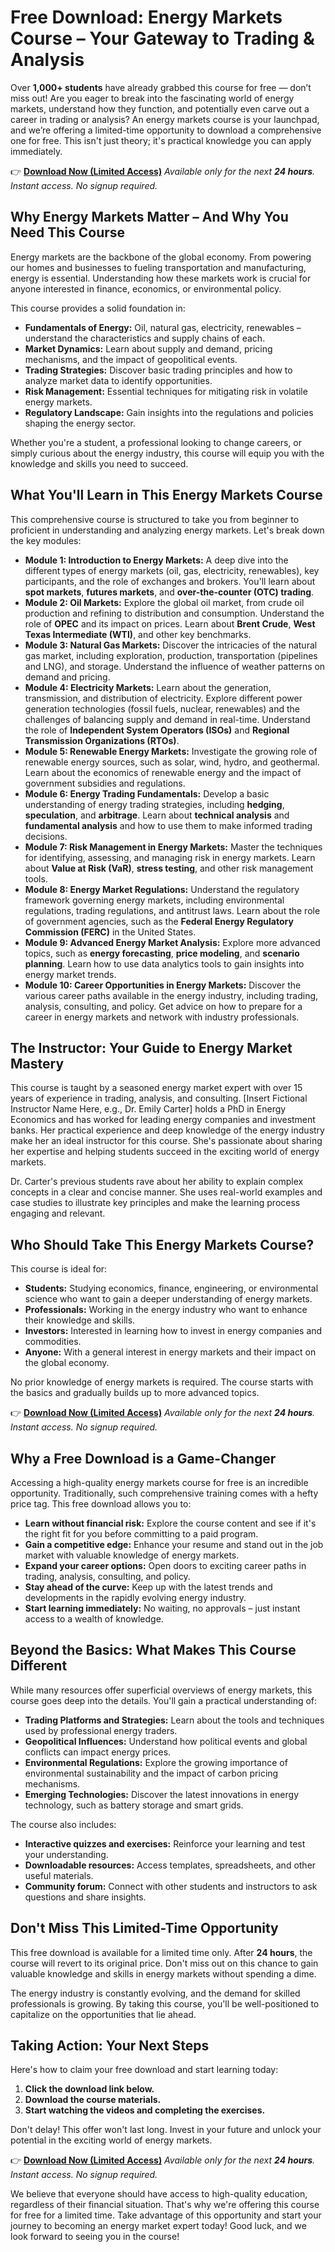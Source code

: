 # Free Download: Energy Markets Course – Your Gateway to Trading & Analysis

Over **1,000+ students** have already grabbed this course for free — don’t miss out! Are you eager to break into the fascinating world of energy markets, understand how they function, and potentially even carve out a career in trading or analysis? An energy markets course is your launchpad, and we’re offering a limited-time opportunity to download a comprehensive one for free. This isn't just theory; it's practical knowledge you can apply immediately.

👉 **[Download Now (Limited Access)](https://udemywork.com/energy-markets-course)**
_Available only for the next **24 hours**. Instant access. No signup required._

## Why Energy Markets Matter – And Why You Need This Course

Energy markets are the backbone of the global economy. From powering our homes and businesses to fueling transportation and manufacturing, energy is essential. Understanding how these markets work is crucial for anyone interested in finance, economics, or environmental policy.

This course provides a solid foundation in:

*   **Fundamentals of Energy:** Oil, natural gas, electricity, renewables – understand the characteristics and supply chains of each.
*   **Market Dynamics:** Learn about supply and demand, pricing mechanisms, and the impact of geopolitical events.
*   **Trading Strategies:** Discover basic trading principles and how to analyze market data to identify opportunities.
*   **Risk Management:** Essential techniques for mitigating risk in volatile energy markets.
*   **Regulatory Landscape:** Gain insights into the regulations and policies shaping the energy sector.

Whether you're a student, a professional looking to change careers, or simply curious about the energy industry, this course will equip you with the knowledge and skills you need to succeed.

## What You'll Learn in This Energy Markets Course

This comprehensive course is structured to take you from beginner to proficient in understanding and analyzing energy markets. Let's break down the key modules:

*   **Module 1: Introduction to Energy Markets:** A deep dive into the different types of energy markets (oil, gas, electricity, renewables), key participants, and the role of exchanges and brokers. You'll learn about **spot markets**, **futures markets**, and **over-the-counter (OTC) trading**.
*   **Module 2: Oil Markets:** Explore the global oil market, from crude oil production and refining to distribution and consumption. Understand the role of **OPEC** and its impact on prices. Learn about **Brent Crude**, **West Texas Intermediate (WTI)**, and other key benchmarks.
*   **Module 3: Natural Gas Markets:** Discover the intricacies of the natural gas market, including exploration, production, transportation (pipelines and LNG), and storage. Understand the influence of weather patterns on demand and pricing.
*   **Module 4: Electricity Markets:** Learn about the generation, transmission, and distribution of electricity. Explore different power generation technologies (fossil fuels, nuclear, renewables) and the challenges of balancing supply and demand in real-time. Understand the role of **Independent System Operators (ISOs)** and **Regional Transmission Organizations (RTOs)**.
*   **Module 5: Renewable Energy Markets:** Investigate the growing role of renewable energy sources, such as solar, wind, hydro, and geothermal. Learn about the economics of renewable energy and the impact of government subsidies and regulations.
*   **Module 6: Energy Trading Fundamentals:** Develop a basic understanding of energy trading strategies, including **hedging**, **speculation**, and **arbitrage**. Learn about **technical analysis** and **fundamental analysis** and how to use them to make informed trading decisions.
*   **Module 7: Risk Management in Energy Markets:** Master the techniques for identifying, assessing, and managing risk in energy markets. Learn about **Value at Risk (VaR)**, **stress testing**, and other risk management tools.
*   **Module 8: Energy Market Regulations:** Understand the regulatory framework governing energy markets, including environmental regulations, trading regulations, and antitrust laws. Learn about the role of government agencies, such as the **Federal Energy Regulatory Commission (FERC)** in the United States.
*   **Module 9: Advanced Energy Market Analysis:** Explore more advanced topics, such as **energy forecasting**, **price modeling**, and **scenario planning**. Learn how to use data analytics tools to gain insights into energy market trends.
*   **Module 10: Career Opportunities in Energy Markets:** Discover the various career paths available in the energy industry, including trading, analysis, consulting, and policy. Get advice on how to prepare for a career in energy markets and network with industry professionals.

## The Instructor: Your Guide to Energy Market Mastery

This course is taught by a seasoned energy market expert with over 15 years of experience in trading, analysis, and consulting. [Insert Fictional Instructor Name Here, e.g., Dr. Emily Carter] holds a PhD in Energy Economics and has worked for leading energy companies and investment banks. Her practical experience and deep knowledge of the energy industry make her an ideal instructor for this course. She's passionate about sharing her expertise and helping students succeed in the exciting world of energy markets.

Dr. Carter's previous students rave about her ability to explain complex concepts in a clear and concise manner. She uses real-world examples and case studies to illustrate key principles and make the learning process engaging and relevant.

## Who Should Take This Energy Markets Course?

This course is ideal for:

*   **Students:** Studying economics, finance, engineering, or environmental science who want to gain a deeper understanding of energy markets.
*   **Professionals:** Working in the energy industry who want to enhance their knowledge and skills.
*   **Investors:** Interested in learning how to invest in energy companies and commodities.
*   **Anyone:** With a general interest in energy markets and their impact on the global economy.

No prior knowledge of energy markets is required. The course starts with the basics and gradually builds up to more advanced topics.

👉 **[Download Now (Limited Access)](https://udemywork.com/energy-markets-course)**
_Available only for the next **24 hours**. Instant access. No signup required._

## Why a Free Download is a Game-Changer

Accessing a high-quality energy markets course for free is an incredible opportunity. Traditionally, such comprehensive training comes with a hefty price tag. This free download allows you to:

*   **Learn without financial risk:** Explore the course content and see if it's the right fit for you before committing to a paid program.
*   **Gain a competitive edge:** Enhance your resume and stand out in the job market with valuable knowledge of energy markets.
*   **Expand your career options:** Open doors to exciting career paths in trading, analysis, consulting, and policy.
*   **Stay ahead of the curve:** Keep up with the latest trends and developments in the rapidly evolving energy industry.
*   **Start learning immediately:** No waiting, no approvals – just instant access to a wealth of knowledge.

## Beyond the Basics: What Makes This Course Different

While many resources offer superficial overviews of energy markets, this course goes deep into the details. You'll gain a practical understanding of:

*   **Trading Platforms and Strategies:** Learn about the tools and techniques used by professional energy traders.
*   **Geopolitical Influences:** Understand how political events and global conflicts can impact energy prices.
*   **Environmental Regulations:** Explore the growing importance of environmental sustainability and the impact of carbon pricing mechanisms.
*   **Emerging Technologies:** Discover the latest innovations in energy technology, such as battery storage and smart grids.

The course also includes:

*   **Interactive quizzes and exercises:** Reinforce your learning and test your understanding.
*   **Downloadable resources:** Access templates, spreadsheets, and other useful materials.
*   **Community forum:** Connect with other students and instructors to ask questions and share insights.

## Don't Miss This Limited-Time Opportunity

This free download is available for a limited time only. After **24 hours**, the course will revert to its original price. Don't miss out on this chance to gain valuable knowledge and skills in energy markets without spending a dime.

The energy industry is constantly evolving, and the demand for skilled professionals is growing. By taking this course, you'll be well-positioned to capitalize on the opportunities that lie ahead.

## Taking Action: Your Next Steps

Here's how to claim your free download and start learning today:

1.  **Click the download link below.**
2.  **Download the course materials.**
3.  **Start watching the videos and completing the exercises.**

Don't delay! This offer won't last long. Invest in your future and unlock your potential in the exciting world of energy markets.

👉 **[Download Now (Limited Access)](https://udemywork.com/energy-markets-course)**
_Available only for the next **24 hours**. Instant access. No signup required._

We believe that everyone should have access to high-quality education, regardless of their financial situation. That's why we're offering this course for free for a limited time. Take advantage of this opportunity and start your journey to becoming an energy market expert today! Good luck, and we look forward to seeing you in the course!
